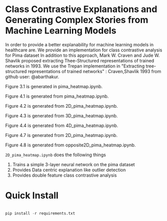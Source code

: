 # Class Contrastive Explanations and Generating Complex Stories from Machine Learning Models

In order to provide a better explanability for machine learning models in healthcare are. We provide an implementation for class contrastive analysis for Pima dataset 
In addition to this approach, Mark W. Craven and Jude W. Shavlik proposed extracting Thee-Structured representations of trained networks in 1993.
We use the Trepan implementation in "Extracting tree-structured representations of trained networks" : Craven,Shavlik 1993 from github user: @abarthakur.


Figure 3.1 is generated in pima_heatmap.ipynb.

Figure 4.1 is generated from pima_heatmap.ipynb.

Figure 4.2 is generated from 2D_pima_heatmap.ipynb.

Figure 4.3 is generated from 3D_pima_heatmap.ipynb.

Figure 4.4 is generated from 4D_pima_heatmap.ipynb.

Figure 4.7 is generated from 2D_pima_heatmap.ipynb.

Figure 4.8 is generated from opposite2D_pima_heatmap.ipynb.



`2D_pima_heatmap.ipynb` does the following things
1. Trains a simple 3-layer neural network on the pima dataset
2. Provides Data centric explanation like outlier detection
3. Provides double feature class contrastive analysis

# Quick Install

```python

pip install -r requirements.txt

```
